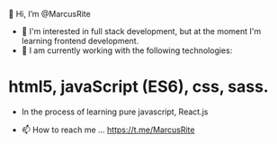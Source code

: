  👋 Hi, I’m @MarcusRite
- 👀  I'm interested in full stack development, but at the moment I'm learning frontend development.
- 🌱 I am currently working with the following technologies:
# html5, javaScript (ES6), css, sass.
- In the process of learning pure javascript, React.js

- 📫 How to reach me ... https://t.me/MarcusRite
